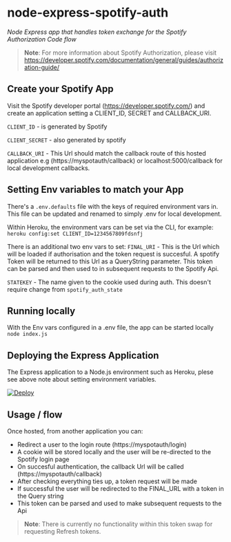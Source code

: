 # node-express-spotify-auth
*Node Express app that handles token exchange for the Spotify Authorization Code flow*

> **Note**: For more information about Spotify Authorization, please visit https://developer.spotify.com/documentation/general/guides/authorization-guide/

## Create your Spotify App
Visit the Spotify developer portal (https://developer.spotify.com/) and create an application setting a CLIENT_ID, SECRET and CALLBACK_URI. 

`CLIENT_ID` - is generated by Spotify

`CLIENT_SECRET` - also generated by spotify

`CALLBACK_URI` - This Url should match the callback route of this hosted application 
  e.g (https://myspotauth/callback) or localhost:5000/callback for local development callbacks.

## Setting Env variables to match your App
There's a `.env.defaults` file with the keys of required environment vars in. This file can be updated and renamed to simply .env for local development. 

Within Heroku, the environment vars can be set via the CLI, for example: `heroku config:set CLIENT_ID=1234567809fdsnfj`

There is an additional two env vars to set:
`FINAL_URI` - This is the Url which will be loaded if authorisation and the token request is succesful. 
A spotify Token will be returned to this Url as a QueryString parameter. This token can be parsed and then used to in subsequent requests to the Spotify Api.

`STATEKEY` - The name given to the cookie used during auth. This doesn't require change from `spotify_auth_state`

## Running locally
With the Env vars configured in a .env file, the app can be started locally `node index.js`

## Deploying the Express Application
The Express application to a Node.js environment such as Heroku, plese see above note about setting environment variables.

[![Deploy](https://www.herokucdn.com/deploy/button.svg)](https://heroku.com/deploy)

## Usage / flow
Once hosted, from another application you can:

* Redirect a user to the login route (https://myspotauth/login)
* A cookie will be stored locally and the user will be re-directed to the Spotify login page
* On succesful authentication, the callback Url will be called (https://myspotauth/callback)
* After checking everything ties up, a token request will be made
* If successful the user will be redirected to the FINAL_URL with a token in the Query string
* This token can be parsed and used to make subsequent requests to the Api

> **Note**: There is currently no functionality within this token swap for requesting Refresh tokens.
